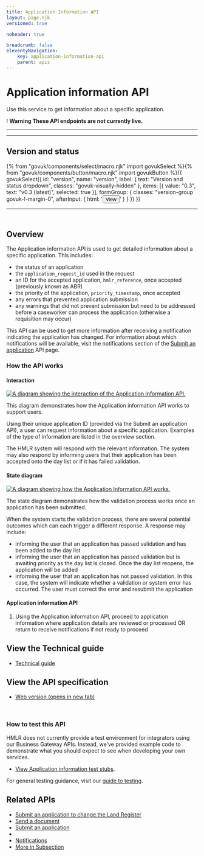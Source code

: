 ```yaml
---
title: Application Information API
layout: page.njk
versioned: true

noheader: true

breadcrumb: false
eleventyNavigation:
    key: application-information-api
    parent: apis
---
```


<div class="govuk-grid-row">
  <div class="govuk-grid-column-two-thirds">
    <h1 class="govuk-heading-xl">
      Application information API
    </h1>
    <p class="govuk-body-l">Use this service to get information about a specific application.</p>
    <div class="govuk-warning-text">
      <span class="govuk-warning-text__icon" aria-hidden="true">!</span>
      <strong class="govuk-warning-text__text">
        <span class="govuk-visually-hidden">Warning</span>
        These API endpoints are not currently live.
      </strong>
    </div>
    <hr class="govuk-section-break govuk-section-break--visible">
  </div>
</div>
<div class="govuk-grid-row">
  <div class="govuk-grid-column-two-thirds">
    <hr class="govuk-section-break govuk-section-break--m govuk-section-break--visible govuk-!-margin-top-0">

  <div class="bg-version-grid">
    <div>
        <h2 class="govuk-heading-m govuk-!-margin-0" id="version-and-status">Version and status</h2>
    </div>
{% from "govuk/components/select/macro.njk" import govukSelect %}{% from "govuk/components/button/macro.njk" import govukButton %}{{ govukSelect({
  id: "version",
  name: "version",
  label: {
      text: "Version and status dropdown",
      classes: "govuk-visually-hidden"
  },
  items: [{
      value: "0.3",
      text: "v0.3 (latest)",
      selected: true
  }],
  formGroup: {
      classes: "version-group govuk-!-margin-0",
      afterInput: {
          html: '<button type="submit" 
          class="govuk-button govuk-!-margin-0" 
          data-module="govuk-button"
          onclick="setVersion();"
          >View</button>'
      }
  }
}) }}
  </div>
  <hr class="govuk-section-break govuk-section-break--m govuk-section-break--visible">    
    <div>
      <h2 class="govuk-heading-m" id="overview"><br>Overview</h2>
      <p class="govuk-body">The Application information API is used to get detailed information about a specific
        application. This includes:</p>
      <ul class="govuk-list govuk-list--bullet">
        <li>the status of an application</li>
        <li>the <code class="x-govuk-code x-govuk-code--inline">application_request_id</code> used in the
          request</li>
        <li>an ID for the accepted application, <code
            class="x-govuk-code x-govuk-code--inline">hmlr_reference</code>, once accepted (previously known as
          ABR)</li>
        <li>the priority of the application, <code
            class="x-govuk-code x-govuk-code--inline">priority_timestamp</code>, once accepted</li>
        <li>any errors that prevented application submission</li>
        <li>any warnings that did not prevent submission but need to be addressed before a caseworker can process the
          application (otherwise a requisition may occur)</li>
      </ul>
      <p class="govuk-body">This API can be used to get more information after receiving a notification indicating the
        application has changed. For information about which notifications will be available, visit the notifications
        section of the <a class="govuk-body govuk-link" href="/apis/submit-an-application">Submit an application</a> API
        page.</p>
    </div>
    <div>
      <h3 class="govuk-heading-m" id="how-the-service-api-works">How the API works</h3>
      <div class="govuk-!-padding-bottom-3"></div>
      <h4 class="govuk-heading-m">Interaction</h4>
      <div class="govuk-!-padding-bottom-5">
      <a target="_blank" href="/assets/images/ApplicationInformation_interaction_diagram.png"><img src="/assets/images/ApplicationInformation_interaction_diagram.png"
        alt="A diagram showing the interaction of the Application Information API."></a></div>
      <p class="govuk-body">This diagram demonstrates how the Application information API works to support users. </p>
      <p class="govuk-body">Using their unique application ID (provided via the Submit an application API), a user can request information about a specific application. Examples of the type of information are listed in the overview section. </p>
      <p class="govuk-body">The HMLR system will respond with the relevant information. The system may also respond by informing users that their application has been accepted onto the day list or if it has failed validation.</p>
      <h4 class="govuk-heading-m">State diagram</h4>
      <div class="govuk-!-margin-bottom-5">
      <a target="_blank" href="/assets/images/ApplicationInformation_State_diagram.png"><img src="/assets/images/ApplicationInformation_State_diagram.png"
        alt="A diagram showing how the Application Information API works."></a></div>
    </div>
    <div class="govuk-!-padding-bottom-3"></div>
    <p class="govuk-body">The state diagram demonstrates how the validation process works once an application has been submitted.</p>
    <p class="govuk-body">When the system starts the validation process, there are several potential outcomes which can each trigger a different response. A response may include:</p>
    <ul class="govuk-list--bullet">
      <li class="govuk-body">informing the user that an application has passed validation and has been added to the day list</li>
      <li class="govuk-body">informing the user that an application has passed validation but is awaiting priority as the day list is closed. Once the day list reopens, the application will be added</li>
      <li class="govuk-body">informing the user that an application has not passed validation. In this case, the system will indicate whether a validation or system error has occurred. The user must correct the error and resubmit the application</li>
    </ul>
    <div class="govuk-!-padding-bottom-3"></div>
    <h4 class="govuk-heading-s">Application information API</h4>
    <ol class="govuk-list govuk-list--number">
      <li>Using the Application information API, proceed to application information where application details are
        reviewed or processed OR return to receive notifications if not ready to proceed</li>
    </ol>
    <div>
      <h2 class="govuk-heading-m" id="view-the-technical-guide">View the Technical guide</h2>
      <ul class="govuk-list">
        <li>
          <a class="govuk-body govuk-link" href="./technical-guide">Technical guide</a>
        </li>
      </ul>
    </div>
    <div>
      <h2 class="govuk-heading-m" id="view-the-api-specification">View the API specification</h2>
      <ul class="govuk-list">
        <li>
          <a class="govuk-body govuk-link"
            href="https://landregistry.github.io/bgtechdoc/vcad/v0_3/vcad-spec.html#tag/Application-information-API"
            rel="noreferrer noopener" target="_blank">Web version (opens in new tab)</a>
        </li>
      </ul>
    </div>
    <br>
    <div>
      <h3 class="govuk-heading-m" id="how-to-test-this-service-api">How to test this API</h3>
      <p class="govuk-body">HMLR does not currently provide a test environment for integrators using our Business
        Gateway APIs. Instead, we’ve provided example code to demonstrate what you should expect to see when developing
        your own services.</p>
      <ul class="govuk-list">
        <li>
          <p class="govuk-body"><a class="govuk-body govuk-link" href="./test-stubs">View
              Application information test stubs</a>.</p>
        </li>
      </ul>
      <p class="govuk-body">For general testing guidance, visit our <a class="govuk-body govuk-link"
          href="/a-guide-to-testing">guide to testing</a>.</p>
    </div>
  </div>
  <div class="govuk-grid-column-one-third">
    <aside class="related-items" role="complementary">
      <h2 class="govuk-heading-m" id="related-apis">
        Related APIs
      </h2>
      <nav role="navigation" aria-labelledby="related-apis">
        <ul class="govuk-list govuk-!-font-size-16">
          <li>
            <a class="govuk-body govuk-link" href="/apis/submit-an-application-to-change-the-land-register">
              Submit an application to change the Land Register
            </a>
          </li>
          <li>
            <a class="govuk-body govuk-link" href="/apis/send-a-document">
              Send a document
            </a>
          </li>
          <li>
            <a class="govuk-body govuk-link" href="/apis/submit-an-application">
              Submit an application
            </a>
          </li>
          <li>
          </li>
          <li>
            <a class="govuk-body govuk-link" href="/apis/notifications">
              Notifications
            </a>
          </li>
          <li>
            <a class="govuk-body govuk-link govuk-!-font-weight-bold" href="/find-a-service-api">
              More <span class="govuk-visually-hidden">in Subsection</span>
            </a>
          </li>
        </ul>
      </nav>
    </aside>
  </div>
</div>